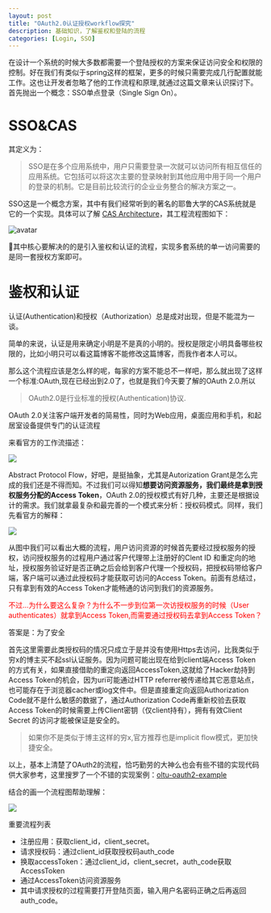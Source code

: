 ```yaml
---
layout: post
title: "OAuth2.0认证授权workflow探究"
description: 基础知识，了解鉴权和登陆的流程
categories: [Login, SSO]
---
```


在设计一个系统的时候大多数都需要一个登陆授权的方案来保证访问安全和权限的控制。好在我们有类似于spring这样的框架，更多的时候只需要完成几行配置就能工作。这也让开发者忽略了他的工作流程和原理,就通过这篇文章来认识探讨下。首先抛出一个概念：SSO单点登录（Single Sign On）。


<h1>SSO&CAS</h1>
其定义为：

>SSO是在多个应用系统中，用户只需要登录一次就可以访问所有相互信任的应用系统。它包括可以将这次主要的登录映射到其他应用中用于同一个用户的登录的机制。它是目前比较流行的企业业务整合的解决方案之一。

SSO这是一个概念方案，其中有我们经常听到的著名的耶鲁大学的CAS系统就是它的一个实现。具体可以了解 [CAS Architecture](https://link.zhihu.com/?target=https%3A//apereo.github.io/cas/4.2.x/planning/Architecture.html)，其工程流程图如下：

![avatar](https://pic2.zhimg.com/80/v2-17ea17193f49abfcb55b4e689e424ec9_hd.jpg)

其中核心要解决的的是引入鉴权和认证的流程，实现多套系统的单一访问需要的是同一套授权方案即可。

<h1>鉴权和认证</h1>

认证(Authentication)和授权（Authorization）总是成对出现，但是不能混为一谈。


简单的来说，认证是用来确定小明是不是真的小明的。授权是限定小明具备哪些权限的，比如小明只可以看这篇博客不能修改这篇博客，而我作者本人可以。

那么这个流程应该是怎么样的呢，每家的方案不能总不一样吧，那么就出现了这样一个标准:OAuth,现在已经出到2.0了，也就是我们今天要了解的OAuth 2.0.所以

> OAuth2.0是行业标准的授权(Authentication)协议.

OAuth 2.0关注客户端开发者的简易性，同时为Web应用，桌面应用和手机，和起居室设备提供专门的认证流程

来看官方的工作流描述：

![](https://pic1.zhimg.com/80/v2-84ce9843b2fde9605a2869e7e4ea3ff0_hd.jpg)

Abstract Protocol Flow，好吧，是挺抽象，尤其是Autorization Grant是怎么完成的我们还是不得而知。不过我们可以得知<b>想要访问资源服务，我们最终是拿到授权服务分配的Access Token</b>，OAuth 2.0的授权模式有好几种，主要还是根据设计的需求。我们就拿最复杂和最完善的一个模式来分析：授权码模式。同样，我们先看官方的解释：

![](https://pic2.zhimg.com/80/v2-6177bcad3694e399b90a0620285efb05_hd.jpg)

从图中我们可以看出大概的流程，用户访问资源的时候首先要经过授权服务的授权，访问授权服务的过程用户通过客户代理带上注册好的Clent ID 和重定向的地址，授权服务验证好是否正确之后会给到客户代理一个授权码，把授权码带给客户端，客户端可以通过此授权码才能获取可访问的Access Token。前面有总结过，只有拿到有效的Access Token才能畅通的访问到我们的资源服务。

<font color='red'> 不过...为什么要这么复杂？为什么不一步到位第一次访授权服务的时候（User authenticates）就拿到Access Token,而需要通过授权码去拿到Access Token？</font>

答案是：为了安全

首先这里需要此类授权码的情况只成立于是并没有使用Https去访问，比我类似于穷x的博主买不起ssl认证服务。因为问题可能出现在给到client端Access Token的方式有关，如果直接借助的重定向返回AccessToken,这就给了Hacker劫持到Access Token的机会，因为uri可能通过HTTP referrer被传递给其它恶意站点，也可能存在于浏览器cacher或log文件中。但是直接重定向返回Authorization Code就不是什么敏感的数据了，通过Authorization Code再重新校验去获取Access Token的时候需要上传Client密钥（仅client持有），拥有有效Client Secret 的访问才能被保证是安全的。

> 如果你不是类似于博主这样的穷x,官方推荐也是implicit flow模式，更加快捷安全。


以上，基本上清楚了OAuth2的流程，恰巧勤劳的大神么也会有些不错的实现代码供大家参考，这里搜罗了一个不错的实现案例：[oltu-oauth2-example](https://link.zhihu.com/?target=https%3A//github.com/ameizi/oltu-oauth2-example)

结合的画一个流程图帮助理解：

![](https://pic2.zhimg.com/80/v2-8861677d88ca7e4f78303ea55ae99369_hd.jpg)

重要流程列表

- 注册应用：获取client_id，client_secret。
- 请求授权码：通过client_id获取授权码auth_code
- 换取accessToken：通过client_id，client_secret，auth_code获取AccessToken
- 通过AccessToken访问资源服务
- 其中请求授权的过程需要打开登陆页面，输入用户名密码正确之后再返回auth_code。






